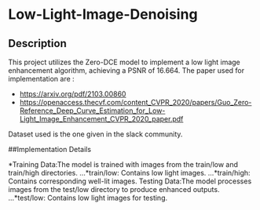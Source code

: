 # Low-Light-Image-Denoising
## Description
This project utilizes the Zero-DCE model to implement a low light image enhancement algorithm, achieving a PSNR of 16.664.
The paper used for implementation are :
* https://arxiv.org/pdf/2103.00860
* https://openaccess.thecvf.com/content_CVPR_2020/papers/Guo_Zero-Reference_Deep_Curve_Estimation_for_Low-Light_Image_Enhancement_CVPR_2020_paper.pdf


Dataset used is the one given in the slack community.


##Implementation Details


*Training Data:The model is trained with images from the train/low and train/high directories.
...*train/low: Contains low light images.
...*train/high: Contains corresponding well-lit images.
Testing Data:The model processes images from the test/low directory to produce enhanced outputs.
...*test/low: Contains low light images for testing.


